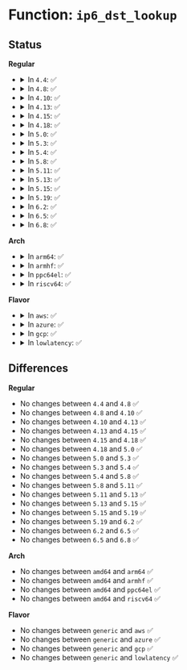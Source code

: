 # Function: <code>ip6_dst_lookup</code>

## Status
<b>Regular</b>
<ul>
<li>
<details>
<summary>In <code>4.4</code>: ✅</summary>

```c
int ip6_dst_lookup(struct net *net, struct sock *sk, struct dst_entry **dst, struct flowi6 *fl6);
```

**Collision:** Unique Global

**Inline:** No

**Transformation:** False

**Instances:**

```
In net/ipv6/ip6_output.c (ffffffff817c4660)
Location: net/ipv6/ip6_output.c:1020
Inline: False
Direct callers:
  - net/ipv6/icmp.c:icmpv6_route_lookup
  - net/ipv6/icmp.c:icmpv6_route_lookup
  - net/ipv6/icmp.c:icmpv6_echo_reply
```
**Symbols:**

```
ffffffff817c4660-ffffffff817c4677: ip6_dst_lookup (STB_GLOBAL)
```
</details>
</li>
<li>
<details>
<summary>In <code>4.8</code>: ✅</summary>

```c
int ip6_dst_lookup(struct net *net, struct sock *sk, struct dst_entry **dst, struct flowi6 *fl6);
```

**Collision:** Unique Global

**Inline:** No

**Transformation:** False

**Instances:**

```
In net/ipv6/ip6_output.c (ffffffff818317d0)
Location: net/ipv6/ip6_output.c:1027
Inline: False
Direct callers:
  - net/ipv6/icmp.c:icmpv6_echo_reply
  - net/ipv6/icmp.c:icmpv6_route_lookup
  - net/ipv6/icmp.c:icmpv6_route_lookup
```
**Symbols:**

```
ffffffff818317d0-ffffffff818317e7: ip6_dst_lookup (STB_GLOBAL)
```
</details>
</li>
<li>
<details>
<summary>In <code>4.10</code>: ✅</summary>

```c
int ip6_dst_lookup(struct net *net, struct sock *sk, struct dst_entry **dst, struct flowi6 *fl6);
```

**Collision:** Unique Global

**Inline:** No

**Transformation:** False

**Instances:**

```
In net/ipv6/ip6_output.c (ffffffff81863230)
Location: net/ipv6/ip6_output.c:1056
Inline: False
Direct callers:
  - net/ipv6/icmp.c:icmpv6_echo_reply
  - net/ipv6/icmp.c:icmpv6_route_lookup
  - net/ipv6/icmp.c:icmpv6_route_lookup
```
**Symbols:**

```
ffffffff81863230-ffffffff81863247: ip6_dst_lookup (STB_GLOBAL)
```
</details>
</li>
<li>
<details>
<summary>In <code>4.13</code>: ✅</summary>

```c
int ip6_dst_lookup(struct net *net, struct sock *sk, struct dst_entry **dst, struct flowi6 *fl6);
```

**Collision:** Unique Global

**Inline:** No

**Transformation:** False

**Instances:**

```
In net/ipv6/ip6_output.c (ffffffff81887a30)
Location: net/ipv6/ip6_output.c:1051
Inline: False
Direct callers:
  - net/ipv6/icmp.c:icmpv6_echo_reply
  - net/ipv6/icmp.c:icmpv6_route_lookup
  - net/ipv6/icmp.c:icmpv6_route_lookup
```
**Symbols:**

```
ffffffff81887a30-ffffffff81887a47: ip6_dst_lookup (STB_GLOBAL)
```
</details>
</li>
<li>
<details>
<summary>In <code>4.15</code>: ✅</summary>

```c
int ip6_dst_lookup(struct net *net, struct sock *sk, struct dst_entry **dst, struct flowi6 *fl6);
```

**Collision:** Unique Global

**Inline:** No

**Transformation:** False

**Instances:**

```
In net/ipv6/ip6_output.c (ffffffff81908ce0)
Location: net/ipv6/ip6_output.c:1070
Inline: False
Direct callers:
  - net/ipv6/icmp.c:icmpv6_echo_reply
  - net/ipv6/icmp.c:icmpv6_route_lookup
  - net/ipv6/icmp.c:icmpv6_route_lookup
```
**Symbols:**

```
ffffffff81908ce0-ffffffff81908cf7: ip6_dst_lookup (STB_GLOBAL)
```
</details>
</li>
<li>
<details>
<summary>In <code>4.18</code>: ✅</summary>

```c
int ip6_dst_lookup(struct net *net, struct sock *sk, struct dst_entry **dst, struct flowi6 *fl6);
```

**Collision:** Unique Global

**Inline:** No

**Transformation:** False

**Instances:**

```
In net/ipv6/ip6_output.c (ffffffff8195feb0)
Location: net/ipv6/ip6_output.c:1052
Inline: False
Direct callers:
  - net/ipv6/icmp.c:icmpv6_echo_reply
  - net/ipv6/icmp.c:icmpv6_route_lookup
  - net/ipv6/icmp.c:icmpv6_route_lookup
```
**Symbols:**

```
ffffffff8195feb0-ffffffff8195fec7: ip6_dst_lookup (STB_GLOBAL)
```
</details>
</li>
<li>
<details>
<summary>In <code>5.0</code>: ✅</summary>

```c
int ip6_dst_lookup(struct net *net, struct sock *sk, struct dst_entry **dst, struct flowi6 *fl6);
```

**Collision:** Unique Global

**Inline:** No

**Transformation:** False

**Instances:**

```
In net/ipv6/ip6_output.c (ffffffff81994c40)
Location: net/ipv6/ip6_output.c:1061
Inline: False
Direct callers:
  - net/ipv6/icmp.c:icmpv6_echo_reply
  - net/ipv6/icmp.c:icmpv6_route_lookup
  - net/ipv6/icmp.c:icmpv6_route_lookup
```
**Symbols:**

```
ffffffff81994c40-ffffffff81994c57: ip6_dst_lookup (STB_GLOBAL)
```
</details>
</li>
<li>
<details>
<summary>In <code>5.3</code>: ✅</summary>

```c
int ip6_dst_lookup(struct net *net, struct sock *sk, struct dst_entry **dst, struct flowi6 *fl6);
```

**Collision:** Unique Global

**Inline:** No

**Transformation:** False

**Instances:**

```
In net/ipv6/ip6_output.c (ffffffff81a00830)
Location: net/ipv6/ip6_output.c:1125
Inline: False
Direct callers:
  - net/ipv6/icmp.c:icmpv6_echo_reply
  - net/ipv6/icmp.c:icmpv6_route_lookup
  - net/ipv6/icmp.c:icmpv6_route_lookup
```
**Symbols:**

```
ffffffff81a00830-ffffffff81a00847: ip6_dst_lookup (STB_GLOBAL)
```
</details>
</li>
<li>
<details>
<summary>In <code>5.4</code>: ✅</summary>

```c
int ip6_dst_lookup(struct net *net, struct sock *sk, struct dst_entry **dst, struct flowi6 *fl6);
```

**Collision:** Unique Global

**Inline:** No

**Transformation:** False

**Instances:**

```
In net/ipv6/ip6_output.c (ffffffff81a37400)
Location: net/ipv6/ip6_output.c:1128
Inline: False
Direct callers:
  - net/ipv6/icmp.c:icmpv6_echo_reply
  - net/ipv6/icmp.c:icmpv6_route_lookup
  - net/ipv6/icmp.c:icmpv6_route_lookup
```
**Symbols:**

```
ffffffff81a37400-ffffffff81a37417: ip6_dst_lookup (STB_GLOBAL)
```
</details>
</li>
<li>
<details>
<summary>In <code>5.8</code>: ✅</summary>

```c
int ip6_dst_lookup(struct net *net, struct sock *sk, struct dst_entry **dst, struct flowi6 *fl6);
```

**Collision:** Unique Global

**Inline:** No

**Transformation:** False

**Instances:**

```
In net/ipv6/ip6_output.c (ffffffff81b2c920)
Location: net/ipv6/ip6_output.c:1129
Inline: False
Direct callers:
  - net/ipv6/icmp.c:icmpv6_echo_reply
  - net/ipv6/icmp.c:icmpv6_route_lookup
  - net/ipv6/icmp.c:icmpv6_route_lookup
```
**Symbols:**

```
ffffffff81b2c920-ffffffff81b2c937: ip6_dst_lookup (STB_GLOBAL)
```
</details>
</li>
<li>
<details>
<summary>In <code>5.11</code>: ✅</summary>

```c
int ip6_dst_lookup(struct net *net, struct sock *sk, struct dst_entry **dst, struct flowi6 *fl6);
```

**Collision:** Unique Global

**Inline:** No

**Transformation:** False

**Instances:**

```
In net/ipv6/ip6_output.c (ffffffff81b3b330)
Location: net/ipv6/ip6_output.c:1167
Inline: False
Direct callers:
  - net/ipv6/icmp.c:icmpv6_echo_reply
  - net/ipv6/icmp.c:icmpv6_route_lookup
  - net/ipv6/icmp.c:icmpv6_route_lookup
```
**Symbols:**

```
ffffffff81b3b330-ffffffff81b3b347: ip6_dst_lookup (STB_GLOBAL)
```
</details>
</li>
<li>
<details>
<summary>In <code>5.13</code>: ✅</summary>

```c
int ip6_dst_lookup(struct net *net, struct sock *sk, struct dst_entry **dst, struct flowi6 *fl6);
```

**Collision:** Unique Global

**Inline:** No

**Transformation:** False

**Instances:**

```
In net/ipv6/ip6_output.c (ffffffff81b291b0)
Location: net/ipv6/ip6_output.c:1198
Inline: False
Direct callers:
  - net/ipv6/icmp.c:icmpv6_echo_reply
  - net/ipv6/icmp.c:icmpv6_route_lookup
  - net/ipv6/icmp.c:icmpv6_route_lookup
```
**Symbols:**

```
ffffffff81b291b0-ffffffff81b291c7: ip6_dst_lookup (STB_GLOBAL)
```
</details>
</li>
<li>
<details>
<summary>In <code>5.15</code>: ✅</summary>

```c
int ip6_dst_lookup(struct net *net, struct sock *sk, struct dst_entry **dst, struct flowi6 *fl6);
```

**Collision:** Unique Global

**Inline:** No

**Transformation:** False

**Instances:**

```
In net/ipv6/ip6_output.c (ffffffff81bf0320)
Location: net/ipv6/ip6_output.c:1177
Inline: False
Direct callers:
  - net/ipv6/icmp.c:icmpv6_echo_reply
  - net/ipv6/icmp.c:icmpv6_route_lookup
  - net/ipv6/icmp.c:icmpv6_route_lookup
```
**Symbols:**

```
ffffffff81bf0320-ffffffff81bf0337: ip6_dst_lookup (STB_GLOBAL)
```
</details>
</li>
<li>
<details>
<summary>In <code>5.19</code>: ✅</summary>

```c
int ip6_dst_lookup(struct net *net, struct sock *sk, struct dst_entry **dst, struct flowi6 *fl6);
```

**Collision:** Unique Global

**Inline:** No

**Transformation:** False

**Instances:**

```
In net/ipv6/ip6_output.c (ffffffff81d88b90)
Location: net/ipv6/ip6_output.c:1199
Inline: False
Direct callers:
  - net/ipv6/icmp.c:icmpv6_echo_reply
  - net/ipv6/icmp.c:icmpv6_route_lookup
  - net/ipv6/icmp.c:icmpv6_route_lookup
```
**Symbols:**

```
ffffffff81d88b90-ffffffff81d88bb3: ip6_dst_lookup (STB_GLOBAL)
```
</details>
</li>
<li>
<details>
<summary>In <code>6.2</code>: ✅</summary>

```c
int ip6_dst_lookup(struct net *net, struct sock *sk, struct dst_entry **dst, struct flowi6 *fl6);
```

**Collision:** Unique Global

**Inline:** No

**Transformation:** False

**Instances:**

```
In net/ipv6/ip6_output.c (ffffffff81f569a0)
Location: net/ipv6/ip6_output.c:1217
Inline: False
Direct callers:
  - net/ipv6/icmp.c:icmpv6_echo_reply
  - net/ipv6/icmp.c:icmpv6_route_lookup
  - net/ipv6/icmp.c:icmpv6_route_lookup
```
**Symbols:**

```
ffffffff81f569a0-ffffffff81f569c3: ip6_dst_lookup (STB_GLOBAL)
```
</details>
</li>
<li>
<details>
<summary>In <code>6.5</code>: ✅</summary>

```c
int ip6_dst_lookup(struct net *net, struct sock *sk, struct dst_entry **dst, struct flowi6 *fl6);
```

**Collision:** Unique Global

**Inline:** No

**Transformation:** False

**Instances:**

```
In net/ipv6/ip6_output.c (ffffffff81fb63d0)
Location: net/ipv6/ip6_output.c:1218
Inline: False
Direct callers:
  - net/ipv6/icmp.c:icmpv6_echo_reply
  - net/ipv6/icmp.c:icmpv6_route_lookup
  - net/ipv6/icmp.c:icmpv6_route_lookup
```
**Symbols:**

```
ffffffff81fb63d0-ffffffff81fb63f3: ip6_dst_lookup (STB_GLOBAL)
```
</details>
</li>
<li>
<details>
<summary>In <code>6.8</code>: ✅</summary>

```c
int ip6_dst_lookup(struct net *net, struct sock *sk, struct dst_entry **dst, struct flowi6 *fl6);
```

**Collision:** Unique Global

**Inline:** No

**Transformation:** False

**Instances:**

```
In net/ipv6/ip6_output.c (ffffffff82083a90)
Location: net/ipv6/ip6_output.c:1227
Inline: False
Direct callers:
  - net/ipv6/icmp.c:icmpv6_echo_reply
  - net/ipv6/icmp.c:icmpv6_route_lookup
  - net/ipv6/icmp.c:icmpv6_route_lookup
```
**Symbols:**

```
ffffffff82083a90-ffffffff82083ab3: ip6_dst_lookup (STB_GLOBAL)
```
</details>
</li>
</ul>
<b>Arch</b>
<ul>
<li>
<details>
<summary>In <code>arm64</code>: ✅</summary>

```c
int ip6_dst_lookup(struct net *net, struct sock *sk, struct dst_entry **dst, struct flowi6 *fl6);
```

**Collision:** Unique Global

**Inline:** No

**Transformation:** False

**Instances:**

```
In net/ipv6/ip6_output.c (ffff800010cf9f88)
Location: net/ipv6/ip6_output.c:1128
Inline: False
Direct callers:
  - net/ipv6/icmp.c:icmpv6_echo_reply
  - net/ipv6/icmp.c:icmpv6_route_lookup
  - net/ipv6/icmp.c:icmpv6_route_lookup
```
**Symbols:**

```
ffff800010cf9f88-ffff800010cf9fd8: ip6_dst_lookup (STB_GLOBAL)
```
</details>
</li>
<li>
<details>
<summary>In <code>armhf</code>: ✅</summary>

```c
int ip6_dst_lookup(struct net *net, struct sock *sk, struct dst_entry **dst, struct flowi6 *fl6);
```

**Collision:** Unique Global

**Inline:** No

**Transformation:** False

**Instances:**

```
In net/ipv6/ip6_output.c (c0dfe904)
Location: net/ipv6/ip6_output.c:1128
Inline: False
Direct callers:
  - net/ipv6/icmp.c:icmpv6_echo_reply
  - net/ipv6/icmp.c:icmpv6_route_lookup
  - net/ipv6/icmp.c:icmpv6_route_lookup
```
**Symbols:**

```
c0dfe904-c0dfe928: ip6_dst_lookup (STB_GLOBAL)
```
</details>
</li>
<li>
<details>
<summary>In <code>ppc64el</code>: ✅</summary>

```c
int ip6_dst_lookup(struct net *net, struct sock *sk, struct dst_entry **dst, struct flowi6 *fl6);
```

**Collision:** Unique Global

**Inline:** No

**Transformation:** False

**Instances:**

```
In net/ipv6/ip6_output.c (c000000000e1ee80)
Location: net/ipv6/ip6_output.c:1128
Inline: False
Direct callers:
  - net/ipv6/icmp.c:icmpv6_echo_reply
  - net/ipv6/icmp.c:icmpv6_route_lookup
  - net/ipv6/icmp.c:icmpv6_route_lookup
```
**Symbols:**

```
c000000000e1ee80-c000000000e1ee9c: ip6_dst_lookup (STB_GLOBAL)
```
</details>
</li>
<li>
<details>
<summary>In <code>riscv64</code>: ✅</summary>

```c
int ip6_dst_lookup(struct net *net, struct sock *sk, struct dst_entry **dst, struct flowi6 *fl6);
```

**Collision:** Unique Global

**Inline:** No

**Transformation:** False

**Instances:**

```
In net/ipv6/ip6_output.c (ffffffe000843462)
Location: net/ipv6/ip6_output.c:1128
Inline: False
Direct callers:
  - net/ipv6/icmp.c:icmpv6_echo_reply
  - net/ipv6/icmp.c:icmpv6_route_lookup
  - net/ipv6/icmp.c:icmpv6_route_lookup
```
**Symbols:**

```
ffffffe000843462-ffffffe0008434a8: ip6_dst_lookup (STB_GLOBAL)
```
</details>
</li>
</ul>
<b>Flavor</b>
<ul>
<li>
<details>
<summary>In <code>aws</code>: ✅</summary>

```c
int ip6_dst_lookup(struct net *net, struct sock *sk, struct dst_entry **dst, struct flowi6 *fl6);
```

**Collision:** Unique Global

**Inline:** No

**Transformation:** False

**Instances:**

```
In net/ipv6/ip6_output.c (ffffffff819d6a90)
Location: net/ipv6/ip6_output.c:1128
Inline: False
Direct callers:
  - net/ipv6/icmp.c:icmpv6_echo_reply
  - net/ipv6/icmp.c:icmpv6_route_lookup
  - net/ipv6/icmp.c:icmpv6_route_lookup
```
**Symbols:**

```
ffffffff819d6a90-ffffffff819d6aa7: ip6_dst_lookup (STB_GLOBAL)
```
</details>
</li>
<li>
<details>
<summary>In <code>azure</code>: ✅</summary>

```c
int ip6_dst_lookup(struct net *net, struct sock *sk, struct dst_entry **dst, struct flowi6 *fl6);
```

**Collision:** Unique Global

**Inline:** No

**Transformation:** False

**Instances:**

```
In net/ipv6/ip6_output.c (ffffffff81993850)
Location: net/ipv6/ip6_output.c:1128
Inline: False
Direct callers:
  - net/ipv6/icmp.c:icmpv6_echo_reply
  - net/ipv6/icmp.c:icmpv6_route_lookup
  - net/ipv6/icmp.c:icmpv6_route_lookup
```
**Symbols:**

```
ffffffff81993850-ffffffff81993867: ip6_dst_lookup (STB_GLOBAL)
```
</details>
</li>
<li>
<details>
<summary>In <code>gcp</code>: ✅</summary>

```c
int ip6_dst_lookup(struct net *net, struct sock *sk, struct dst_entry **dst, struct flowi6 *fl6);
```

**Collision:** Unique Global

**Inline:** No

**Transformation:** False

**Instances:**

```
In net/ipv6/ip6_output.c (ffffffff81a41510)
Location: net/ipv6/ip6_output.c:1128
Inline: False
Direct callers:
  - net/ipv6/icmp.c:icmpv6_echo_reply
  - net/ipv6/icmp.c:icmpv6_route_lookup
  - net/ipv6/icmp.c:icmpv6_route_lookup
```
**Symbols:**

```
ffffffff81a41510-ffffffff81a41527: ip6_dst_lookup (STB_GLOBAL)
```
</details>
</li>
<li>
<details>
<summary>In <code>lowlatency</code>: ✅</summary>

```c
int ip6_dst_lookup(struct net *net, struct sock *sk, struct dst_entry **dst, struct flowi6 *fl6);
```

**Collision:** Unique Global

**Inline:** No

**Transformation:** False

**Instances:**

```
In net/ipv6/ip6_output.c (ffffffff81a4d170)
Location: net/ipv6/ip6_output.c:1128
Inline: False
Direct callers:
  - net/ipv6/icmp.c:icmpv6_echo_reply
  - net/ipv6/icmp.c:icmpv6_route_lookup
  - net/ipv6/icmp.c:icmpv6_route_lookup
```
**Symbols:**

```
ffffffff81a4d170-ffffffff81a4d187: ip6_dst_lookup (STB_GLOBAL)
```
</details>
</li>
</ul>

## Differences
<b>Regular</b>
<ul>
<li>
No changes between <code>4.4</code> and <code>4.8</code> ✅
</li>
<li>
No changes between <code>4.8</code> and <code>4.10</code> ✅
</li>
<li>
No changes between <code>4.10</code> and <code>4.13</code> ✅
</li>
<li>
No changes between <code>4.13</code> and <code>4.15</code> ✅
</li>
<li>
No changes between <code>4.15</code> and <code>4.18</code> ✅
</li>
<li>
No changes between <code>4.18</code> and <code>5.0</code> ✅
</li>
<li>
No changes between <code>5.0</code> and <code>5.3</code> ✅
</li>
<li>
No changes between <code>5.3</code> and <code>5.4</code> ✅
</li>
<li>
No changes between <code>5.4</code> and <code>5.8</code> ✅
</li>
<li>
No changes between <code>5.8</code> and <code>5.11</code> ✅
</li>
<li>
No changes between <code>5.11</code> and <code>5.13</code> ✅
</li>
<li>
No changes between <code>5.13</code> and <code>5.15</code> ✅
</li>
<li>
No changes between <code>5.15</code> and <code>5.19</code> ✅
</li>
<li>
No changes between <code>5.19</code> and <code>6.2</code> ✅
</li>
<li>
No changes between <code>6.2</code> and <code>6.5</code> ✅
</li>
<li>
No changes between <code>6.5</code> and <code>6.8</code> ✅
</li>
</ul>
<b>Arch</b>
<ul>
<li>
No changes between <code>amd64</code> and <code>arm64</code> ✅
</li>
<li>
No changes between <code>amd64</code> and <code>armhf</code> ✅
</li>
<li>
No changes between <code>amd64</code> and <code>ppc64el</code> ✅
</li>
<li>
No changes between <code>amd64</code> and <code>riscv64</code> ✅
</li>
</ul>
<b>Flavor</b>
<ul>
<li>
No changes between <code>generic</code> and <code>aws</code> ✅
</li>
<li>
No changes between <code>generic</code> and <code>azure</code> ✅
</li>
<li>
No changes between <code>generic</code> and <code>gcp</code> ✅
</li>
<li>
No changes between <code>generic</code> and <code>lowlatency</code> ✅
</li>
</ul>
